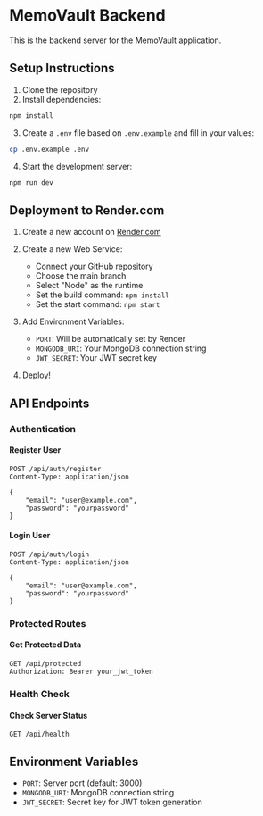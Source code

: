 # MemoVault Backend

This is the backend server for the MemoVault application.

## Setup Instructions

1. Clone the repository
2. Install dependencies:
```bash
npm install
```

3. Create a `.env` file based on `.env.example` and fill in your values:
```bash
cp .env.example .env
```

4. Start the development server:
```bash
npm run dev
```

## Deployment to Render.com

1. Create a new account on [Render.com](https://render.com)

2. Create a new Web Service:
   - Connect your GitHub repository
   - Choose the main branch
   - Select "Node" as the runtime
   - Set the build command: `npm install`
   - Set the start command: `npm start`

3. Add Environment Variables:
   - `PORT`: Will be automatically set by Render
   - `MONGODB_URI`: Your MongoDB connection string
   - `JWT_SECRET`: Your JWT secret key

4. Deploy!

## API Endpoints

### Authentication

#### Register User
```http
POST /api/auth/register
Content-Type: application/json

{
    "email": "user@example.com",
    "password": "yourpassword"
}
```

#### Login User
```http
POST /api/auth/login
Content-Type: application/json

{
    "email": "user@example.com",
    "password": "yourpassword"
}
```

### Protected Routes

#### Get Protected Data
```http
GET /api/protected
Authorization: Bearer your_jwt_token
```

### Health Check

#### Check Server Status
```http
GET /api/health
```

## Environment Variables

- `PORT`: Server port (default: 3000)
- `MONGODB_URI`: MongoDB connection string
- `JWT_SECRET`: Secret key for JWT token generation
